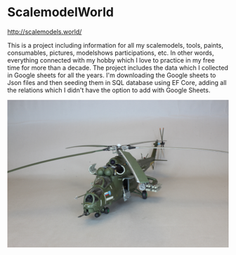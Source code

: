<div>

# ScalemodelWorld

http://scalemodels.world/

This is a project including information for all my scalemodels, tools, paints, consumables, pictures, modelshows participations, etc. In other words, everything connected with my hobby which I love to practice in my free time for more than a decade. The project includes the data which I collected in Google sheets for all the years. I'm downloading the Google sheets to Json files and then seeding them in SQL database using EF Core, adding all the relations which I didn't have the option to add with Google Sheets.

<img src="https://github.com/VelizarVeli/Scalemodels/blob/master/Datasets/IMG_2635.JPG">
</div>
